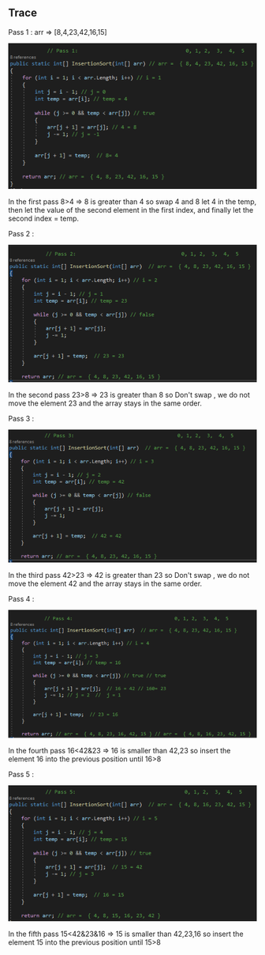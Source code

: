 ## Trace
Pass 1 :
arr  => [8,4,23,42,16,15]

![](./img/pass1.png)

In the first pass 8>4 => 8 is greater than 4 so swap 4 and 8 let 4 in the temp, then let the value of the second element in the first index, and finally let the second index = temp.


Pass 2 :

![](./img/pass2.png)

In the second pass 23>8 => 23 is greater than 8 so Don't swap , we do not move the element 23 and the array stays in the same order.


Pass 3 :

![](./img/pass3.png)

In the third pass 42>23 => 42 is greater than 23 so Don't swap , we do not move the element 42 and the array stays in the same order.

Pass 4 :

![](./img/pass4.png)

In the fourth pass 16<42&23 => 16 is smaller than 42,23 so insert the element 16 into the previous position until 16>8


Pass 5 :

![](./img/pass5.png)


In the fifth pass 15<42&23&16 => 15 is smaller than 42,23,16 so insert the element 15 into the previous position until 15>8